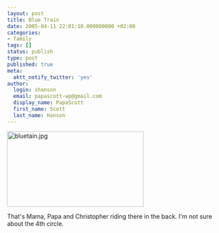 ```yaml
---
layout: post
title: Blue Train
date: 2005-04-11 22:01:10.000000000 +02:00
categories:
- family
tags: []
status: publish
type: post
published: true
meta:
  aktt_notify_twitter: 'yes'
author:
  login: shanson
  email: papascott-wp@gmail.com
  display_name: PapaScott
  first_name: Scott
  last_name: Hanson
---
```

<p><img alt="bluetain.jpg" src="http://www.papascott.de/wordpress/wp-content/uploads/2005/04/bluetain.jpg" width="320" height="176" /></p>
<p>That's Mama, Papa and Christopher riding there in the back. I'm not sure about the 4th circle.</p>
